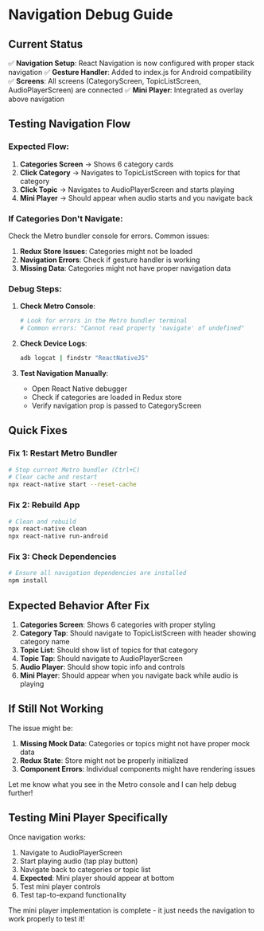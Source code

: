 # Navigation Debug Guide

## Current Status

✅ **Navigation Setup**: React Navigation is now configured with proper stack navigation
✅ **Gesture Handler**: Added to index.js for Android compatibility  
✅ **Screens**: All screens (CategoryScreen, TopicListScreen, AudioPlayerScreen) are connected
✅ **Mini Player**: Integrated as overlay above navigation

## Testing Navigation Flow

### Expected Flow:
1. **Categories Screen** → Shows 6 category cards
2. **Click Category** → Navigates to TopicListScreen with topics for that category
3. **Click Topic** → Navigates to AudioPlayerScreen and starts playing
4. **Mini Player** → Should appear when audio starts and you navigate back

### If Categories Don't Navigate:

Check the Metro bundler console for errors. Common issues:

1. **Redux Store Issues**: Categories might not be loaded
2. **Navigation Errors**: Check if gesture handler is working
3. **Missing Data**: Categories might not have proper navigation data

### Debug Steps:

1. **Check Metro Console**:
   ```bash
   # Look for errors in the Metro bundler terminal
   # Common errors: "Cannot read property 'navigate' of undefined"
   ```

2. **Check Device Logs**:
   ```bash
   adb logcat | findstr "ReactNativeJS"
   ```

3. **Test Navigation Manually**:
   - Open React Native debugger
   - Check if categories are loaded in Redux store
   - Verify navigation prop is passed to CategoryScreen

## Quick Fixes

### Fix 1: Restart Metro Bundler
```bash
# Stop current Metro bundler (Ctrl+C)
# Clear cache and restart
npx react-native start --reset-cache
```

### Fix 2: Rebuild App
```bash
# Clean and rebuild
npx react-native clean
npx react-native run-android
```

### Fix 3: Check Dependencies
```bash
# Ensure all navigation dependencies are installed
npm install
```

## Expected Behavior After Fix

1. **Categories Screen**: Shows 6 categories with proper styling
2. **Category Tap**: Should navigate to TopicListScreen with header showing category name
3. **Topic List**: Should show list of topics for that category
4. **Topic Tap**: Should navigate to AudioPlayerScreen
5. **Audio Player**: Should show topic info and controls
6. **Mini Player**: Should appear when you navigate back while audio is playing

## If Still Not Working

The issue might be:

1. **Missing Mock Data**: Categories or topics might not have proper mock data
2. **Redux State**: Store might not be properly initialized
3. **Component Errors**: Individual components might have rendering issues

Let me know what you see in the Metro console and I can help debug further!

## Testing Mini Player Specifically

Once navigation works:

1. Navigate to AudioPlayerScreen
2. Start playing audio (tap play button)
3. Navigate back to categories or topic list
4. **Expected**: Mini player should appear at bottom
5. Test mini player controls
6. Test tap-to-expand functionality

The mini player implementation is complete - it just needs the navigation to work properly to test it!